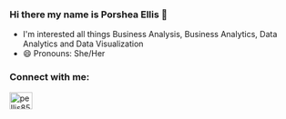 ### Hi there my name is Porshea Ellis 👋
- I'm interested all things Business Analysis, Business Analytics, Data Analytics and Data Visualization
- 😄 Pronouns: She/Her

<h3 align="left">Connect with me:</h3>
<p align="left">
<a href="https://linkedin.com/in/pellis85" target="blank"><img align="center" src="https://raw.githubusercontent.com/rahuldkjain/github-profile-readme-generator/master/src/images/icons/Social/linked-in-alt.svg" alt="pellis85" height="30" width="40" /></a>
</p>

<!--
**pdellis85/pdellis85** is a ✨ _special_ ✨ repository because its `README.md` (this file) appears on your GitHub profile.

Here are some ideas to get you started:

- 🔭 I’m currently working on ...
- 🌱 I’m currently learning ...
- 👯 I’m looking to collaborate on ...
- 🤔 I’m looking for help with ...
- 💬 Ask me about ...
- 📫 How to reach me: ...
- 😄 Pronouns: ...
- ⚡ Fun fact: ...
-->
